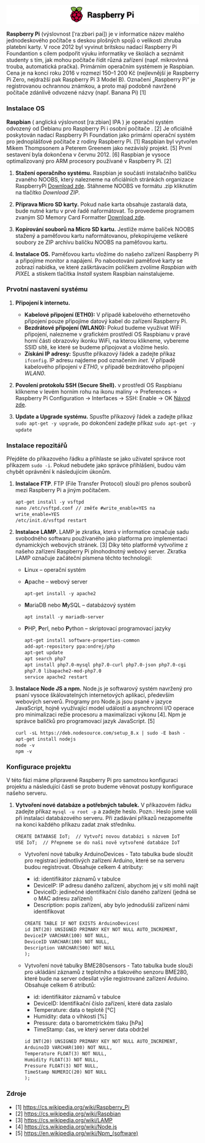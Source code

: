 ![alt text](https://github.com/davidvasicek/Elektronicke-zabezpecovaci-systemy---EZS/blob/master/img/raspberry-pi-logo%20-%20kopie1.png)

**Raspberry Pi** (výslovnost [ˈraːzbəri pai]) je v informatice název malého jednodeskového počítače s deskou plošných spojů o velikosti zhruba platební karty. V roce 2012 byl vyvinut britskou nadací Raspberry Pi Foundantion s cílem podpořit výuku informatiky ve školách a seznámit studenty s tím, jak mohou počítače řídit různá zařízení (např. mikrovlnná trouba, automatická pračka). Primárním operačním systémem je Raspbian. Cena je na konci roku 2016 v rozmezí 150–1 200 Kč (nejlevnější je Raspberry Pi Zero, nejdražší pak Raspberry Pi 3 Model B). Označení „Raspberry Pi“ je registrovanou ochrannou známkou, a proto mají podobně navržené počítače zdánlivě odvozené názvy (např. Banana Pi) [1]

### Instalace OS

**Raspbian** ( anglická výslovnost [raːzbiən] IPA ) je operační systém odvozený od Debianu pro Raspberry Pi i osobní počítače . [2] Je oficiálně poskytován nadací Raspberry Pi Foundation jako primární operační systém pro jednoplášťové počítače z rodiny Raspberry Pi. [1] Raspbian byl vytvořen Mikem Thompsonem a Peterem Greenem jako nezávislý projekt. [5] První sestavení byla dokončena v červnu 2012. [6] Raspbian je vysoce optimalizovaný pro ARM procesory používané v Raspberry Pi. [2]

1. **Stažení operačního systému.** Raspbian je součásti instalačního balíčku zvaného NOOBS, který nalezneme na oficiálních stránkách organizace RaspberryPi [Download zde](https://www.raspberrypi.org/downloads/noobs/). Stáhneme NOOBS ve formátu .zip kliknutím na tlačítko *Download ZIP*.

2. **Příprava Micro SD karty.** Pokud naše karta obsahuje zastaralá data, bude nutné kartu v prvé řadě naformátovat. To provedeme programem zvaným SD Memory Card Formatter [Download zde](https://www.sdcard.org/downloads/formatter_4/).

3. **Kopírování souborů na Micro SD kartu.** Jestliže máme balíček NOOBS stažený a paměťovou kartu naformátovanou, překopírujeme veškeré soubory ze ZIP archívu balíčku NOOBS na paměťovou kartu.

4. **Instalace OS.** Paměťovou kartu vložíme do našeho zařízení Raspberry Pi a připojíme monitor a napájení. Po nabootování paměťové karty se zobrazí nabídka, ve které zaškrtávacím políčkem zvolíme *Raspbian with PIXEL* a stiskem tlačítka *Install* system Raspbian nainstalujeme.

### Prvotní nastavení systému

1. **Připojení k internetu.** 

    - **Kabelové připojení (ETH0):** V případě kabelového ethernetového připojení pouze připojíme datový kabel do zařízení Raspberry Pi. 
    - **Bezdrátové připojení (WLAN0):** Pokud budeme využívat WiFi připojení, nalezneme v grafickém prostředí OS Raspbianu v pravé horní části obrazovky ikonku WiFi, na kterou klikneme, vybereme SSID sítě, ke které se budeme připojovat a vložíme heslo. 
    - **Získáni IP adresy:** Spusťte příkazový řádek a zadejte příkaz `ifconfig`. IP adresu najdeme pod označením *inet*. V případě kabelového připojení v *ETH0*, v případě bezdrátového připojení *WLAN0*.
2. **Povolení protokolu SSH (Secure Shell).** v prostředí OS Raspbianu klikneme v levém horním rohu na ikonu maliny -> Preferences -> Raspberry Pi Configuration -> Interfaces -> SSH: Enable -> OK [Návod zde](https://www.raspberrypi.org/documentation/remote-access/ssh/).
3. **Update a Upgrade systému.** Spusťte příkazový řádek a zadejte příkaz `sudo apt-get -y upgrade`, po dokončení zadejte příkaz `sudo apt-get -y update`
### Instalace repozitářů
Přejděte do příkazového řádku a přihlaste se jako uživatel správce root příkazem `sudo -i`. Pokud nebudete jako správce přihlášeni, budou vám chybět oprávnění k následujícím úkonům.

1. **Instalace FTP**. FTP (File Transfer Protocol) slouží pro přenos souborů mezi Raspberry Pi a jiným počítačem.

    ```
    apt-get install -y vsftpd
    nano /etc/vsftpd.conf // změťe #write_enable=YES na write_enable=YES
    /etc/init.d/vsftpd restart
    ```
2. **Instalace LAMP.** LAMP je zkratka, která v informatice označuje sadu svobodného softwaru používaného jako platforma pro implementaci dynamických webových stránek. [3] Díky této platformě vytvoříme z našeho zařízení Raspberry Pi plnohodnotný webový server. Zkratka LAMP označuje začáteční písmena těchto technologií:

	- **L**inux – operační systém
	- **A**pache – webový server

		```
		apt-get install -y apache2
		``` 
		 
	- **M**ariaDB nebo **M**ySQL – databázový systém
		```
		apt install -y mariadb-server
		``` 
	
	- **P**HP, **P**erl, nebo **P**ython – skriptovací programovací jazyky
		```
		apt-get install software-properties-common
		add-apt-repository ppa:ondrej/php
		apt-get update
		apt search php7
		apt install php7.0-mysql php7.0-curl php7.0-json php7.0-cgi  php7.0 libapache2-mod-php7.0
		service apache2 restart
		```
	
		
 3. **Instalace Node JS a npm.** Node.js je softwarový systém navržený pro psaní vysoce škálovatelných internetových aplikací, především webových serverů. Programy pro Node.js jsou psané v jazyce JavaScript, hojně využívající model událostí a asynchronní I/O operace pro minimalizaci režie procesoru a maximalizaci výkonu [4]. Npm je správce balíčků pro programovací jazyk JavaScript. [5]
	``` 
	curl -sL https://deb.nodesource.com/setup_8.x | sudo -E bash -
	apt-get install nodejs
	node -v
	npm -v
	``` 
	
### Konfigurace projektu
V této fázi máme připravené Raspberry Pi pro samotnou konfiguraci projektu a následující části se proto budeme věnovat postupy konfigurace našeho serveru.

1. **Vytvoření nové databáze a potřebných tabulek.** V příkazovém řádku zadejte příkaz `mysql -u root -p` a zadejte heslo. Pozn.: Heslo jsme volili při instalaci databázového serveru. Při zadávání příkazů nezapomeňte na konci každého příkazu zadat znak středníku.
	``` 
	CREATE DATABASE IoT;  // Vytvoří novou databázi s názvem IoT
	USE IoT;  // Přepneme se do naši nově vytvořené databáze IoT
	``` 
	
	- Vytvoření nové tabulky ArduinoDevices - Tato tabulka bude sloužit pro registraci jednotlivých zařízení Arduino, které se na serveru budou registrovat. Obsahuje celkem 4 atributy: 
	
		- id: identifikátor záznamů v tabulce
		- DeviceIP: IP adresu daného zařízení, abychom jej v síti mohli najít
		- DeviceID: jedinečné identifikační číslo daného zařízení (jedná se o MAC adresu zařízení)
		- Description: popis zařízení, aby bylo jednodušší zařízení námi identifikovat
		
		```
		CREATE TABLE IF NOT EXISTS ArduinoDevices(
 		id INT(20) UNSIGNED PRIMARY KEY NOT NULL AUTO_INCREMENT,
		DeviceIP VARCHAR(100) NOT NULL,
 		DeviceID VARCHAR(100) NOT NULL,
 		Description VARCHAR(500) NOT NULL
		);
		```
	- Vytvoření nové tabulky BME280sensors - Tato tabulka bude slouži pro ukládání záznamů z teplotního a tlakového senzoru BME280, které bude na server odesílat výše registrované zařízení Arduino. Obsahuje celkem 6 atributů:
	
		- id: identifikátor záznamů v tabulce
		- DeviceID: Identifikační číslo zařízení, které data zaslalo
		- Temperature: data o teplotě [°C]
		- Humidity: data o vlhkosti [%]
		- Pressure: data o barometrickém tlaku [hPa]
		- TimeStamp: čas, ve který server data obdržel
	
		```
		id INT(20) UNSIGNED PRIMARY KEY NOT NULL AUTO_INCREMENT,
 		ArduinoID VARCHAR(100) NOT NULL,
 		Temperature FLOAT(3) NOT NULL,
 		Humidity FLOAT(3) NOT NULL,
 		Pressure FLOAT(3) NOT NULL,
 		TimeStamp NUMERIC(20) NOT NULL
		);
		```
	

	
### Zdroje
- [1] https://cs.wikipedia.org/wiki/Raspberry_Pi
- [2] https://cs.wikipedia.org/wiki/Raspbian
- [3] https://cs.wikipedia.org/wiki/LAMP
- [4] https://cs.wikipedia.org/wiki/Node.js
- [5] https://en.wikipedia.org/wiki/Npm_(software)
